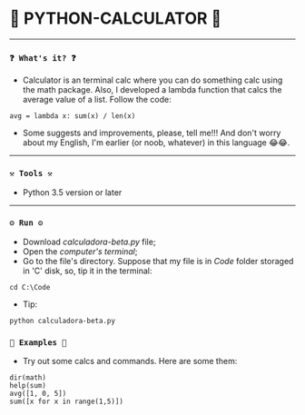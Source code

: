 # 🌟 PYTHON-CALCULATOR 🌟

----

### `❓ What's it? ❓`
* Calculator is an terminal calc where you can do something calc using the math package. Also, I developed a lambda function that calcs the average value of a list. Follow the code:

```
avg = lambda x: sum(x) / len(x)
```

* Some suggests and improvements, please, tell me!!! And don't worry about my English, I'm earlier (or noob, whatever) in this language 😂😂.

----
### `⚒️ Tools ⚒️`
* Python 3.5 version or later

----
### `⚙️ Run ⚙️`
* Download *calculadora-beta.py* file;
* Open the *computer's terminal*;
* Go to the file's directory. Suppose that my file is in *Code* folder storaged in 'C' disk, so, tip it in the terminal:

```
cd C:\Code
```

* Tip:

```
python calculadora-beta.py
```

### `📝 Examples 📝`
* Try out some calcs and commands. Here are some them:

```
dir(math)
help(sum)
avg([1, 0, 5])
sum([x for x in range(1,5)])
```
